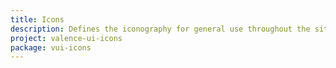 ```yaml
---
title: Icons
description: Defines the iconography for general use throughout the site.
project: valence-ui-icons
package: vui-icons
---
```

<div>
	<div class="vui-icon-delete" style="display:inline-block; padding-right: 1rem;"></div>
	<div class="vui-icon-download" style="display:inline-block; padding-right: 1rem;"></div>
	<div class="vui-icon-link" style="display:inline-block; padding-right: 1rem;"></div>
	<div class="vui-icon-print" style="display:inline-block; padding-right: 1rem;"></div>
	<div class="vui-icon-share" style="display:inline-block; padding-right: 1rem;"></div>
	<div class="vui-icon-sliders" style="display:inline-block; padding-right: 1rem;"></div>
	<div class="vui-icon-subscribe" style="display:inline-block; padding-right: 1rem;"></div>
	<div class="vui-icon-tag" style="display:inline-block; padding-right: 1rem;"></div>
	<div class="vui-icon-upload" style="display:inline-block; padding-right: 1rem;"></div>
</div>
